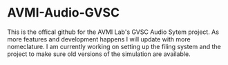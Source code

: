 # AVMI-Audio-GVSC
This is the offical github for the AVMI Lab's GVSC Audio Sytem project. As more features and development happens I will update with more nomeclature.
I am currently working on setting up the filing system and the project to make sure old versions of the simulation are available.
